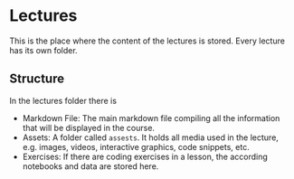 # Lectures
This is the place where the content of the lectures is stored. Every lecture has its own folder. 

## Structure
In the lectures folder there is 
- Markdown File: The main markdown file compiling all the information that will be displayed in the course. 
- Assets: A folder called `assests`. It holds all media used in the lecture, e.g. images, videos, interactive graphics, code snippets, etc.
- Exercises: If there are coding exercises in a lesson, the according notebooks and data are stored here.
